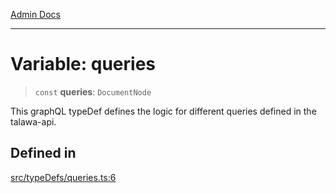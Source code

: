 [Admin Docs](/)

***

# Variable: queries

> `const` **queries**: `DocumentNode`

This graphQL typeDef defines the logic for different queries defined in the talawa-api.

## Defined in

[src/typeDefs/queries.ts:6](https://github.com/Suyash878/talawa-api/blob/cfd688207611ba245c99edd8dbaccb2cdbf6a043/src/typeDefs/queries.ts#L6)
